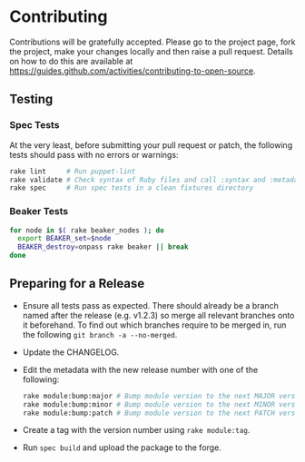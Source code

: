 # Contributing

Contributions will be gratefully accepted. Please go to the project page, fork
the project, make your changes locally and then raise a pull request. Details
on how to do this are available at
https://guides.github.com/activities/contributing-to-open-source.

## Testing

### Spec Tests

At the very least, before submitting your pull request or patch, the following
tests should pass with no errors or warnings:

```bash
rake lint     # Run puppet-lint
rake validate # Check syntax of Ruby files and call :syntax and :metadata
rake spec     # Run spec tests in a clean fixtures directory
```

### Beaker Tests

```bash
for node in $( rake beaker_nodes ); do
  export BEAKER_set=$node
  BEAKER_destroy=onpass rake beaker || break
done
```

## Preparing for a Release

* Ensure all tests pass as expected.  There should already be a branch named
  after the release (e.g. v1.2.3) so merge all relevant branches onto it
  beforehand.  To find out which branches require to be merged in, run the
  following ```git branch -a --no-merged```.

* Update the CHANGELOG.

* Edit the metadata with the new release number with one of the following:

  ```bash
  rake module:bump:major # Bump module version to the next MAJOR version
  rake module:bump:minor # Bump module version to the next MINOR version
  rake module:bump:patch # Bump module version to the next PATCH version
  ```

* Create a tag with the version number using ```rake module:tag```.

* Run `spec build` and upload the package to the forge.
